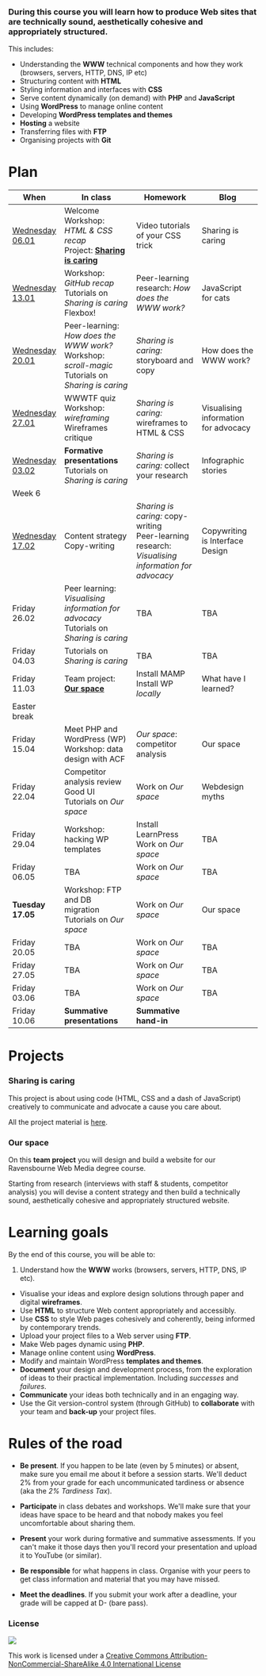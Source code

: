 ### During this course you will learn how to produce Web sites that are technically sound, aesthetically cohesive and appropriately structured.

This includes:

* Understanding the **WWW** technical components and how they work (browsers, servers, HTTP, DNS, IP etc)
* Structuring content with **HTML**
* Styling information and interfaces with **CSS**
* Serve content dynamically (on demand) with **PHP** and **JavaScript**
* Using **WordPress** to manage online content  
* Developing **WordPress templates and themes**
* **Hosting** a website
* Transferring files with **FTP**  
* Organising projects with **Git**

<!--* **Project management** basics: listing and prioritising tasks, tracking and evaluating progress, getting things done-->


# Plan

When | In class | Homework | Blog 
---- | -------- | -------- | ----
[Wednesday<br>06.01](sessions/01)| Welcome <br>Workshop: *HTML & CSS recap* <br>Project: [**Sharing is caring**](#sharing-is-caring) | Video tutorials of your CSS trick | Sharing is caring
[Wednesday<br>13.01](sessions/02)| Workshop: *GitHub recap* <br>Tutorials on *Sharing is caring* <br>Flexbox! | Peer-learning research: *How does the WWW work?* | JavaScript for cats
[Wednesday<br>20.01](sessions/03)| Peer-learning: *How does the WWW work?* <br>Workshop: *scroll-magic* <br>Tutorials on *Sharing is caring* | *Sharing is caring:* storyboard and copy | How does the WWW work?
[Wednesday<br>27.01](sessions/04)| WWWTF quiz <br>Workshop: *wireframing* <br>Wireframes critique | *Sharing is caring:* wireframes to HTML & CSS | Visualising information for advocacy
[Wednesday<br>03.02](sessions/05)| **Formative presentations** <br>Tutorials on *Sharing is caring* | *Sharing is caring:* collect your research | Infographic stories
Week 6| | | 
[Wednesday<br>17.02](sessions/07)| Content strategy <br>Copy-writing | *Sharing is caring:* copy-writing <br>Peer-learning research: *Visualising information for advocacy* | Copywriting is Interface Design
Friday<br>26.02| Peer learning: *Visualising information for advocacy*<br>Tutorials on *Sharing is caring* | TBA | TBA  
Friday<br>04.03| Tutorials on *Sharing is caring* | TBA | TBA
Friday<br>11.03| Team project: [**Our space**](#our-space) | Install MAMP <br>Install WP *locally* | What have I learned?
Easter break| | | 
Friday<br>15.04| Meet PHP and WordPress (WP)<br>Workshop: data design with ACF | *Our space*: competitor analysis | Our space
Friday<br>22.04| Competitor analysis review<br>Good UI<br>Tutorials on *Our space* | Work on *Our space*  | Webdesign myths 
Friday<br>29.04| Workshop: hacking WP templates  | Install LearnPress <br>Work on *Our space* | TBA 
Friday<br>06.05| TBA | Work on *Our space* | TBA 
**Tuesday<br>17.05**| Workshop: FTP and DB migration <br>Tutorials on *Our space* | Work on *Our space* | Our space  
Friday<br>20.05| TBA | Work on *Our space* | TBA 
Friday<br>27.05| TBA | Work on *Our space* | TBA 
Friday<br>03.06| TBA | Work on *Our space* | TBA 
Friday<br>10.06| **Summative presentations** |  **Summative hand-in** | 


# Projects

### Sharing is caring

This project is about using code (HTML, CSS and a dash of JavaScript) creatively to communicate and advocate a cause you care about.

All the project material is [here](projects/sharing-is-caring).

<!--
### Content needs design

On this **team project** you will learn how to design systems (*containers*) to store and display *content* that doesn't yet exist (or that someone else will produce).   

All the project material is [here](projects/).
-->

### Our space

On this **team project** you will design and build a website for our Ravensbourne Web Media degree course.

Starting from research (interviews with staff & students, competitor analysis) you will devise a content strategy and then build a technically sound, aesthetically cohesive and appropriately structured website.

<!--All the project material is [here](projects/).-->


# Learning goals

By the end of this course, you will be able to:

1. Understand how the **WWW** works (browsers, servers, HTTP, DNS, IP etc).
* Visualise your ideas and explore design solutions through paper and digital **wireframes**.
* Use **HTML** to structure Web content appropriately and accessibly.  
* Use **CSS** to style Web pages cohesively and coherently, being informed by contemporary trends. 
* Upload your project files to a Web server using **FTP**.
* Make Web pages dynamic using **PHP**.
* Manage online content using **WordPress**.
* Modify and maintain WordPress **templates and themes**.
* **Document** your design and development process, from the exploration of ideas to their practical implementation. Including *successes* and *failures*.
* **Communicate** your ideas both technically and in an engaging way.
* Use the Git version-control system (through GitHub) to **collaborate** with your team and **back-up** your project files.


# Rules of the road

* **Be present**. If you happen to be late (even by 5 minutes) or absent, make sure you email me about it before a session starts. We'll deduct 2% from your grade for each uncommunicated tardiness or absence (aka the *2% Tardiness Tax*).

* **Participate** in class debates and workshops. We'll make sure that your ideas have space to be heard and that nobody makes you feel uncomfortable about sharing them.

* **Present** your work during formative and summative assessments. If you can't make it those days then you'll record your presentation and upload it to YouTube (or similar).

* **Be responsible** for what happens in class. Organise with your peers to get class information and material that you may have missed.

* **Meet the deadlines**. If you submit your work after a deadline, your grade will be capped at D- (bare pass).


### License

[![](https://i.creativecommons.org/l/by-nc-sa/4.0/88x31.png)](http://creativecommons.org/licenses/by-nc-sa/4.0)

This work is licensed under a [Creative Commons Attribution-NonCommercial-ShareAlike 4.0 International License ](http://creativecommons.org/licenses/by-nc-sa/4.0)